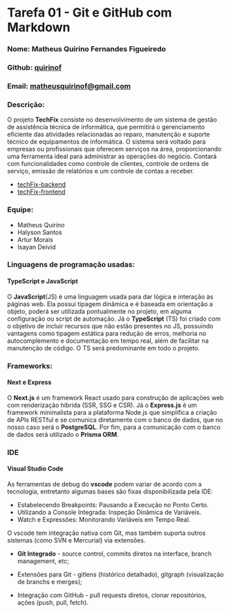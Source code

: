 # Tarefa 01 - Git e GitHub com Markdown

### Nome: Matheus Quirino Fernandes Figueiredo

### Github: [quirinof](https://github.com/quirinof)

### Email: matheusquirinof@gmail.com

### Descrição:

O projeto **TechFix** consiste no desenvolvimento de um sistema de gestão de assistência técnica de informática, que permitirá
o gerenciamento eficiente das atividades relacionadas ao reparo, manutenção e suporte técnico de equipamentos de informática.
O sistema será voltado para empresas ou profissionais que oferecem serviços na área, proporcionando uma ferramenta ideal para
administrar as operações do negócio. Contará com funcionalidades como controle de clientes, controle de ordens de serviço,
emissão de relatórios e um controle de contas a receber.

- [techFix-backend](https://github.com/quirinof/techFix-backend.git)
- [techFix-frontend](https://github.com/quirinof/techFix-frontend.git)

### Equipe:

- Matheus Quirino
- Halyson Santos
- Artur Morais
- Isayan Deivid

### Linguagens de programação usadas:

#### TypeScript e JavaScript

O **JavaScript**(JS) é uma linguagem usada para dar lógica e interação às páginas web. Ela possui tipagem dinâmica e é baseada em orientação a objeto, poderá ser utilizada pontualmente no projeto, em alguma configuração ou script de automação. Já o **TypeScript** (TS) foi criado com o objetivo de incluir recursos que não estão presentes no JS, possuindo vantagens como tipagem estática para redução de erros, melhoria no autocomplemento e documentação em tempo real, além de facilitar na manutenção de código. O TS será predominante em todo o projeto.

### Frameworks:

#### Next e Express

O **Next.js** é um framework React usado para construção de aplicações web com renderização híbrida (SSR, SSG e CSR). Já o **Express.js** é um framework minimalista para a plataforma Node.js que simplifica a criação de APIs RESTful e se comunica diretamente com o banco de dados, que no nosso caso será o **PostgreSQL**. Por fim, para a comunicação com o banco de dados será utilizado o **Prisma ORM**.

### IDE

#### Visual Studio Code

As ferramentas de debug do **vscode** podem variar de acordo com a tecnologia, entretanto algumas bases são fixas disponibilizada pela IDE:

- Estabelecendo Breakpoints: Pausando a Execução no Ponto Certo.
- Utilizando a Console Integrada: Inspeção Dinâmica de Variáveis.
- Watch e Expressões: Monitorando Variáveis em Tempo Real.

O vscode tem integração nativa com Git, mas também suporta outros sistemas (como SVN e Mercurial) via extensões.

- **Git Integrado** - source control, commits diretos na interface, branch management, etc;

- Extensões para Git - gitlens (histórico detalhado), gitgraph (visualização de branchs e merges);

- Integração com GitHub - pull requests diretos, clonar repositórios, ações (push, pull, fetch).
